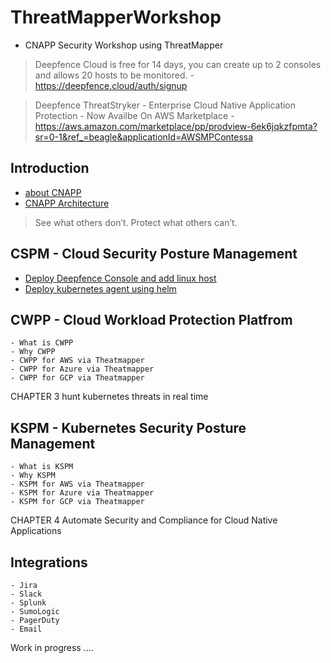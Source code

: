 # ThreatMapperWorkshop
 
- CNAPP Security Workshop using ThreatMapper 

> Deepfence Cloud is free for 14 days, you can create up to 2 consoles and allows 20 hosts to be monitored. - https://deepfence.cloud/auth/signup 


> Deepfence ThreatStryker - Enterprise Cloud Native Application Protection - Now Availbe On AWS Marketplace - https://aws.amazon.com/marketplace/pp/prodview-6ek6jqkzfpmta?sr=0-1&ref_=beagle&applicationId=AWSMPContessa

 
## Introduction
  - [about CNAPP](/Introduction/about-cnapp.md)
  - [CNAPP Architecture](/Introduction/CNAPP-Architecture.md) 


> See what others don’t. Protect what others can’t.

## CSPM - Cloud Security Posture Management
- [Deploy Deepfence Console and add linux host](/CSPM/quickstart-console.md) 
- [Deploy kubernetes agent using helm](/CSPM/Kubernetes-agent.md)

## CWPP - Cloud Workload Protection Platfrom 
    - What is CWPP
    - Why CWPP
    - CWPP for AWS via Theatmapper 
    - CWPP for Azure via Theatmapper
    - CWPP for GCP via Theatmapper

CHAPTER 3 
hunt kubernetes threats in real time 

## KSPM - Kubernetes Security Posture Management
    - What is KSPM
    - Why KSPM
    - KSPM for AWS via Theatmapper 
    - KSPM for Azure via Theatmapper
    - KSPM for GCP via Theatmapper
    
CHAPTER 4 
Automate Security and Compliance for Cloud Native Applications    
## Integrations 
    - Jira
    - Slack
    - Splunk
    - SumoLogic
    - PagerDuty
    - Email



Work in progress .... 


 